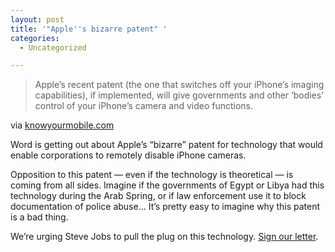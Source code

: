 ```yaml
---
layout: post
title: '"Apple''s bizarre patent" '
categories:
  - Uncategorized

---
```


<div class="posterous_autopost"><div class="posterous_bookmarklet_entry"> <blockquote class="posterous_medium_quote">Apple’s recent patent (the one that switches off your iPhone’s imaging capabilities), if implemented, will give governments and other ‘bodies’ control of your iPhone’s camera and video functions.</blockquote>    <div class="posterous_quote_citation">via <a href="http://www.knowyourmobile.com/blog/952237/apples_bizarre_patent_leads_to_feud_with_free_press.html">knowyourmobile.com</a></div> <p>Word is getting out about Apple&#8217;s &#8220;bizarre&#8221; patent for technology that would enable corporations to remotely disable iPhone cameras.  </p><p>Opposition to this patent &#8212; even if the technology is theoretical &#8212; is coming from all sides. Imagine if the governments of Egypt or Libya had this technology during the Arab Spring, or if law enforcement use it to block documentation of police abuse&#8230; It&#8217;s pretty easy to imagine why this patent is a bad thing. </p><p>We&#8217;re urging Steve Jobs to pull the plug on this technology. <a href="http://act2.freepress.net/sign/stop_apple_camera?source=openmobile">Sign our letter</a>.</p></div></div>
